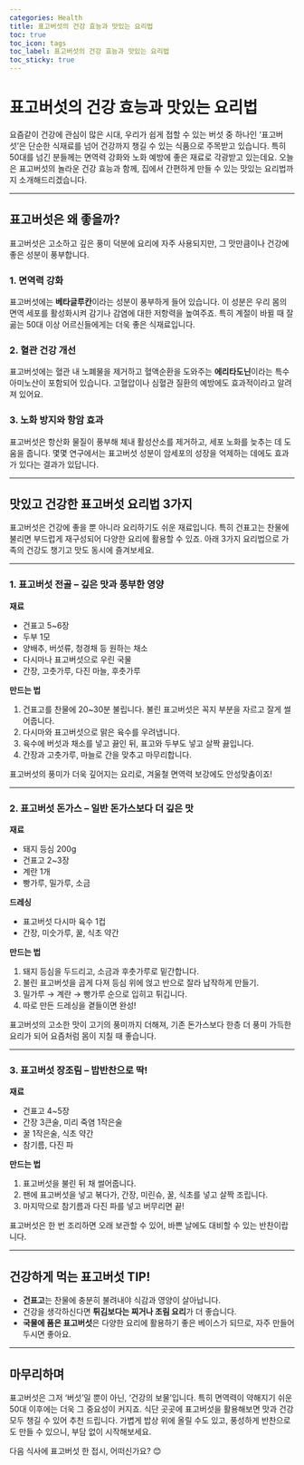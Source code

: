 ```yaml
---
categories: Health
title: 표고버섯의 건강 효능과 맛있는 요리법
toc: true
toc_icon: tags
toc_label: 표고버섯의 건강 효능과 맛있는 요리법
toc_sticky: true
---
```


# 표고버섯의 건강 효능과 맛있는 요리법

요즘같이 건강에 관심이 많은 시대, 우리가 쉽게 접할 수 있는 버섯 중 하나인 ‘표고버섯’은 단순한 식재료를 넘어 건강까지 챙길 수 있는 식품으로 주목받고 있습니다. 특히 50대를 넘긴 분들께는 면역력 강화와 노화 예방에 좋은 재료로 각광받고 있는데요. 오늘은 표고버섯의 놀라운 건강 효능과 함께, 집에서 간편하게 만들 수 있는 맛있는 요리법까지 소개해드리겠습니다.

---

## 표고버섯은 왜 좋을까?

표고버섯은 고소하고 깊은 풍미 덕분에 요리에 자주 사용되지만, 그 맛만큼이나 건강에 좋은 성분이 풍부합니다.

### 1. 면역력 강화
표고버섯에는 **베타글루칸**이라는 성분이 풍부하게 들어 있습니다. 이 성분은 우리 몸의 면역 세포를 활성화시켜 감기나 감염에 대한 저항력을 높여주죠. 특히 계절이 바뀔 때 잘 곪는 50대 이상 어르신들에게는 더욱 좋은 식재료입니다.

### 2. 혈관 건강 개선
표고버섯에는 혈관 내 노폐물을 제거하고 혈액순환을 도와주는 **에리타도닌**이라는 특수 아미노산이 포함되어 있습니다. 고혈압이나 심혈관 질환의 예방에도 효과적이라고 알려져 있어요.

### 3. 노화 방지와 항암 효과
표고버섯은 항산화 물질이 풍부해 체내 활성산소를 제거하고, 세포 노화를 늦추는 데 도움을 줍니다. 몇몇 연구에서는 표고버섯 성분이 암세포의 성장을 억제하는 데에도 효과가 있다는 결과가 있답니다.

---

## 맛있고 건강한 표고버섯 요리법 3가지

표고버섯은 건강에 좋을 뿐 아니라 요리하기도 쉬운 재료입니다. 특히 건표고는 찬물에 불리면 부드럽게 재구성되어 다양한 요리에 활용할 수 있죠. 아래 3가지 요리법으로 가족의 건강도 챙기고 맛도 동시에 즐겨보세요.

---

### 1. 표고버섯 전골 – 깊은 맛과 풍부한 영양

**재료**
- 건표고 5~6장
- 두부 1모
- 양배추, 버섯류, 청경채 등 원하는 채소
- 다시마나 표고버섯으로 우린 국물
- 간장, 고춧가루, 다진 마늘, 후춧가루

**만드는 법**
1. 건표고를 찬물에 20~30분 불립니다. 불린 표고버섯은 꼭지 부분을 자르고 잘게 썰어줍니다.
2. 다시마와 표고버섯으로 맑은 육수를 우려냅니다.
3. 육수에 버섯과 채소를 넣고 끓인 뒤, 표고와 두부도 넣고 살짝 끓입니다.
4. 간장과 고춧가루, 마늘로 간을 맞추고 마무리합니다.

표고버섯의 풍미가 더욱 깊어지는 요리로, 겨울철 면역력 보강에도 안성맞춤이죠!

---

### 2. 표고버섯 돈가스 – 일반 돈가스보다 더 깊은 맛

**재료**
- 돼지 등심 200g
- 건표고 2~3장
- 계란 1개
- 빵가루, 밀가루, 소금

**드레싱**
- 표고버섯 다시마 육수 1컵
- 간장, 미숫가루, 꿀, 식초 약간

**만드는 법**
1. 돼지 등심을 두드리고, 소금과 후춧가루로 밑간합니다.
2. 불린 표고버섯을 곱게 다져 등심 위에 얹고 반으로 잘라 납작하게 만들기.
3. 밀가루 → 계란 → 빵가루 순으로 입히고 튀깁니다.
4. 따로 만든 드레싱을 곁들이면 완성!

표고버섯의 고소한 맛이 고기의 풍미까지 더해져, 기존 돈가스보다 한층 더 풍미 가득한 요리가 되어 요즘처럼 몸이 지칠 때 좋습니다.

---

### 3. 표고버섯 장조림 – 밥반찬으로 딱!

**재료**
- 건표고 4~5장
- 간장 3큰술, 미리 죽염 1작은술
- 꿀 1작은술, 식초 약간
- 참기름, 다진 파

**만드는 법**
1. 표고버섯을 불린 뒤 채 썰어줍니다.
2. 팬에 표고버섯을 넣고 볶다가, 간장, 미린슈, 꿀, 식초를 넣고 살짝 조립니다.
3. 마지막으로 참기름과 다진 파를 넣고 버무리면 끝!

표고버섯은 한 번 조리하면 오래 보관할 수 있어, 바쁜 날에도 대비할 수 있는 반찬이랍니다.

---

## 건강하게 먹는 표고버섯 TIP!

- **건표고**는 찬물에 충분히 불려내야 식감과 영양이 살아납니다.
- 건강을 생각하신다면 **튀김보다는 찌거나 조림 요리**가 더 좋습니다.
- **국물에 품은 표고버섯**은 다양한 요리에 활용하기 좋은 베이스가 되므로, 자주 만들어 두시면 좋아요.

---

## 마무리하며

표고버섯은 그저 ‘버섯’일 뿐이 아닌, ‘건강의 보물’입니다. 특히 면역력이 약해지기 쉬운 50대 이후에는 더욱 그 중요성이 커지죠. 식단 곳곳에 표고버섯을 활용해보면 맛과 건강 모두 챙길 수 있어 추천 드립니다. 가볍게 밥상 위에 올릴 수도 있고, 풍성하게 반찬으로도 만들 수 있으니, 부담 없이 시작해보세요.

다음 식사에 표고버섯 한 접시, 어떠신가요? 😊